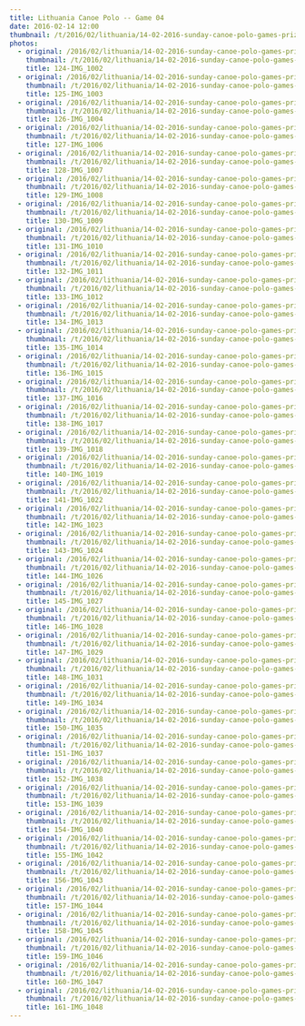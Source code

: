 ```yaml
---
title: Lithuania Canoe Polo -- Game 04
date: 2016-02-14 12:00
thumbnail: /t/2016/02/lithuania/14-02-2016-sunday-canoe-polo-games-prize-giving/game-04/124-img_1002.jpg
photos:
  - original: /2016/02/lithuania/14-02-2016-sunday-canoe-polo-games-prize-giving/game-04/124-img_1002.jpg
    thumbnail: /t/2016/02/lithuania/14-02-2016-sunday-canoe-polo-games-prize-giving/game-04/124-img_1002.jpg
    title: 124-IMG_1002
  - original: /2016/02/lithuania/14-02-2016-sunday-canoe-polo-games-prize-giving/game-04/125-img_1003.jpg
    thumbnail: /t/2016/02/lithuania/14-02-2016-sunday-canoe-polo-games-prize-giving/game-04/125-img_1003.jpg
    title: 125-IMG_1003
  - original: /2016/02/lithuania/14-02-2016-sunday-canoe-polo-games-prize-giving/game-04/126-img_1004.jpg
    thumbnail: /t/2016/02/lithuania/14-02-2016-sunday-canoe-polo-games-prize-giving/game-04/126-img_1004.jpg
    title: 126-IMG_1004
  - original: /2016/02/lithuania/14-02-2016-sunday-canoe-polo-games-prize-giving/game-04/127-img_1006.jpg
    thumbnail: /t/2016/02/lithuania/14-02-2016-sunday-canoe-polo-games-prize-giving/game-04/127-img_1006.jpg
    title: 127-IMG_1006
  - original: /2016/02/lithuania/14-02-2016-sunday-canoe-polo-games-prize-giving/game-04/128-img_1007.jpg
    thumbnail: /t/2016/02/lithuania/14-02-2016-sunday-canoe-polo-games-prize-giving/game-04/128-img_1007.jpg
    title: 128-IMG_1007
  - original: /2016/02/lithuania/14-02-2016-sunday-canoe-polo-games-prize-giving/game-04/129-img_1008.jpg
    thumbnail: /t/2016/02/lithuania/14-02-2016-sunday-canoe-polo-games-prize-giving/game-04/129-img_1008.jpg
    title: 129-IMG_1008
  - original: /2016/02/lithuania/14-02-2016-sunday-canoe-polo-games-prize-giving/game-04/130-img_1009.jpg
    thumbnail: /t/2016/02/lithuania/14-02-2016-sunday-canoe-polo-games-prize-giving/game-04/130-img_1009.jpg
    title: 130-IMG_1009
  - original: /2016/02/lithuania/14-02-2016-sunday-canoe-polo-games-prize-giving/game-04/131-img_1010.jpg
    thumbnail: /t/2016/02/lithuania/14-02-2016-sunday-canoe-polo-games-prize-giving/game-04/131-img_1010.jpg
    title: 131-IMG_1010
  - original: /2016/02/lithuania/14-02-2016-sunday-canoe-polo-games-prize-giving/game-04/132-img_1011.jpg
    thumbnail: /t/2016/02/lithuania/14-02-2016-sunday-canoe-polo-games-prize-giving/game-04/132-img_1011.jpg
    title: 132-IMG_1011
  - original: /2016/02/lithuania/14-02-2016-sunday-canoe-polo-games-prize-giving/game-04/133-img_1012.jpg
    thumbnail: /t/2016/02/lithuania/14-02-2016-sunday-canoe-polo-games-prize-giving/game-04/133-img_1012.jpg
    title: 133-IMG_1012
  - original: /2016/02/lithuania/14-02-2016-sunday-canoe-polo-games-prize-giving/game-04/134-img_1013.jpg
    thumbnail: /t/2016/02/lithuania/14-02-2016-sunday-canoe-polo-games-prize-giving/game-04/134-img_1013.jpg
    title: 134-IMG_1013
  - original: /2016/02/lithuania/14-02-2016-sunday-canoe-polo-games-prize-giving/game-04/135-img_1014.jpg
    thumbnail: /t/2016/02/lithuania/14-02-2016-sunday-canoe-polo-games-prize-giving/game-04/135-img_1014.jpg
    title: 135-IMG_1014
  - original: /2016/02/lithuania/14-02-2016-sunday-canoe-polo-games-prize-giving/game-04/136-img_1015.jpg
    thumbnail: /t/2016/02/lithuania/14-02-2016-sunday-canoe-polo-games-prize-giving/game-04/136-img_1015.jpg
    title: 136-IMG_1015
  - original: /2016/02/lithuania/14-02-2016-sunday-canoe-polo-games-prize-giving/game-04/137-img_1016.jpg
    thumbnail: /t/2016/02/lithuania/14-02-2016-sunday-canoe-polo-games-prize-giving/game-04/137-img_1016.jpg
    title: 137-IMG_1016
  - original: /2016/02/lithuania/14-02-2016-sunday-canoe-polo-games-prize-giving/game-04/138-img_1017.jpg
    thumbnail: /t/2016/02/lithuania/14-02-2016-sunday-canoe-polo-games-prize-giving/game-04/138-img_1017.jpg
    title: 138-IMG_1017
  - original: /2016/02/lithuania/14-02-2016-sunday-canoe-polo-games-prize-giving/game-04/139-img_1018.jpg
    thumbnail: /t/2016/02/lithuania/14-02-2016-sunday-canoe-polo-games-prize-giving/game-04/139-img_1018.jpg
    title: 139-IMG_1018
  - original: /2016/02/lithuania/14-02-2016-sunday-canoe-polo-games-prize-giving/game-04/140-img_1019.jpg
    thumbnail: /t/2016/02/lithuania/14-02-2016-sunday-canoe-polo-games-prize-giving/game-04/140-img_1019.jpg
    title: 140-IMG_1019
  - original: /2016/02/lithuania/14-02-2016-sunday-canoe-polo-games-prize-giving/game-04/141-img_1022.jpg
    thumbnail: /t/2016/02/lithuania/14-02-2016-sunday-canoe-polo-games-prize-giving/game-04/141-img_1022.jpg
    title: 141-IMG_1022
  - original: /2016/02/lithuania/14-02-2016-sunday-canoe-polo-games-prize-giving/game-04/142-img_1023.jpg
    thumbnail: /t/2016/02/lithuania/14-02-2016-sunday-canoe-polo-games-prize-giving/game-04/142-img_1023.jpg
    title: 142-IMG_1023
  - original: /2016/02/lithuania/14-02-2016-sunday-canoe-polo-games-prize-giving/game-04/143-img_1024.jpg
    thumbnail: /t/2016/02/lithuania/14-02-2016-sunday-canoe-polo-games-prize-giving/game-04/143-img_1024.jpg
    title: 143-IMG_1024
  - original: /2016/02/lithuania/14-02-2016-sunday-canoe-polo-games-prize-giving/game-04/144-img_1026.jpg
    thumbnail: /t/2016/02/lithuania/14-02-2016-sunday-canoe-polo-games-prize-giving/game-04/144-img_1026.jpg
    title: 144-IMG_1026
  - original: /2016/02/lithuania/14-02-2016-sunday-canoe-polo-games-prize-giving/game-04/145-img_1027.jpg
    thumbnail: /t/2016/02/lithuania/14-02-2016-sunday-canoe-polo-games-prize-giving/game-04/145-img_1027.jpg
    title: 145-IMG_1027
  - original: /2016/02/lithuania/14-02-2016-sunday-canoe-polo-games-prize-giving/game-04/146-img_1028.jpg
    thumbnail: /t/2016/02/lithuania/14-02-2016-sunday-canoe-polo-games-prize-giving/game-04/146-img_1028.jpg
    title: 146-IMG_1028
  - original: /2016/02/lithuania/14-02-2016-sunday-canoe-polo-games-prize-giving/game-04/147-img_1029.jpg
    thumbnail: /t/2016/02/lithuania/14-02-2016-sunday-canoe-polo-games-prize-giving/game-04/147-img_1029.jpg
    title: 147-IMG_1029
  - original: /2016/02/lithuania/14-02-2016-sunday-canoe-polo-games-prize-giving/game-04/148-img_1031.jpg
    thumbnail: /t/2016/02/lithuania/14-02-2016-sunday-canoe-polo-games-prize-giving/game-04/148-img_1031.jpg
    title: 148-IMG_1031
  - original: /2016/02/lithuania/14-02-2016-sunday-canoe-polo-games-prize-giving/game-04/149-img_1034.jpg
    thumbnail: /t/2016/02/lithuania/14-02-2016-sunday-canoe-polo-games-prize-giving/game-04/149-img_1034.jpg
    title: 149-IMG_1034
  - original: /2016/02/lithuania/14-02-2016-sunday-canoe-polo-games-prize-giving/game-04/150-img_1035.jpg
    thumbnail: /t/2016/02/lithuania/14-02-2016-sunday-canoe-polo-games-prize-giving/game-04/150-img_1035.jpg
    title: 150-IMG_1035
  - original: /2016/02/lithuania/14-02-2016-sunday-canoe-polo-games-prize-giving/game-04/151-img_1037.jpg
    thumbnail: /t/2016/02/lithuania/14-02-2016-sunday-canoe-polo-games-prize-giving/game-04/151-img_1037.jpg
    title: 151-IMG_1037
  - original: /2016/02/lithuania/14-02-2016-sunday-canoe-polo-games-prize-giving/game-04/152-img_1038.jpg
    thumbnail: /t/2016/02/lithuania/14-02-2016-sunday-canoe-polo-games-prize-giving/game-04/152-img_1038.jpg
    title: 152-IMG_1038
  - original: /2016/02/lithuania/14-02-2016-sunday-canoe-polo-games-prize-giving/game-04/153-img_1039.jpg
    thumbnail: /t/2016/02/lithuania/14-02-2016-sunday-canoe-polo-games-prize-giving/game-04/153-img_1039.jpg
    title: 153-IMG_1039
  - original: /2016/02/lithuania/14-02-2016-sunday-canoe-polo-games-prize-giving/game-04/154-img_1040.jpg
    thumbnail: /t/2016/02/lithuania/14-02-2016-sunday-canoe-polo-games-prize-giving/game-04/154-img_1040.jpg
    title: 154-IMG_1040
  - original: /2016/02/lithuania/14-02-2016-sunday-canoe-polo-games-prize-giving/game-04/155-img_1042.jpg
    thumbnail: /t/2016/02/lithuania/14-02-2016-sunday-canoe-polo-games-prize-giving/game-04/155-img_1042.jpg
    title: 155-IMG_1042
  - original: /2016/02/lithuania/14-02-2016-sunday-canoe-polo-games-prize-giving/game-04/156-img_1043.jpg
    thumbnail: /t/2016/02/lithuania/14-02-2016-sunday-canoe-polo-games-prize-giving/game-04/156-img_1043.jpg
    title: 156-IMG_1043
  - original: /2016/02/lithuania/14-02-2016-sunday-canoe-polo-games-prize-giving/game-04/157-img_1044.jpg
    thumbnail: /t/2016/02/lithuania/14-02-2016-sunday-canoe-polo-games-prize-giving/game-04/157-img_1044.jpg
    title: 157-IMG_1044
  - original: /2016/02/lithuania/14-02-2016-sunday-canoe-polo-games-prize-giving/game-04/158-img_1045.jpg
    thumbnail: /t/2016/02/lithuania/14-02-2016-sunday-canoe-polo-games-prize-giving/game-04/158-img_1045.jpg
    title: 158-IMG_1045
  - original: /2016/02/lithuania/14-02-2016-sunday-canoe-polo-games-prize-giving/game-04/159-img_1046.jpg
    thumbnail: /t/2016/02/lithuania/14-02-2016-sunday-canoe-polo-games-prize-giving/game-04/159-img_1046.jpg
    title: 159-IMG_1046
  - original: /2016/02/lithuania/14-02-2016-sunday-canoe-polo-games-prize-giving/game-04/160-img_1047.jpg
    thumbnail: /t/2016/02/lithuania/14-02-2016-sunday-canoe-polo-games-prize-giving/game-04/160-img_1047.jpg
    title: 160-IMG_1047
  - original: /2016/02/lithuania/14-02-2016-sunday-canoe-polo-games-prize-giving/game-04/161-img_1048.jpg
    thumbnail: /t/2016/02/lithuania/14-02-2016-sunday-canoe-polo-games-prize-giving/game-04/161-img_1048.jpg
    title: 161-IMG_1048
---
```

